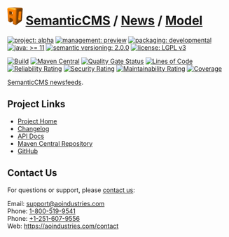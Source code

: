 # [<img src="ao-logo.png" alt="AO Logo" width="35" height="40">](https://github.com/ao-apps) [SemanticCMS](https://github.com/ao-apps/semanticcms) / [News](https://github.com/ao-apps/semanticcms-news) / [Model](https://github.com/ao-apps/semanticcms-news-model)

[![project: alpha](https://semanticcms.com/ao-badges/project-alpha.svg)](https://aoindustries.com/life-cycle#project-alpha)
[![management: preview](https://semanticcms.com/ao-badges/management-preview.svg)](https://aoindustries.com/life-cycle#management-preview)
[![packaging: developmental](https://semanticcms.com/ao-badges/packaging-developmental.svg)](https://aoindustries.com/life-cycle#packaging-developmental)  
[![java: &gt;= 11](https://semanticcms.com/ao-badges/java-11.svg)](https://docs.oracle.com/en/java/javase/11/docs/api/)
[![semantic versioning: 2.0.0](https://semanticcms.com/ao-badges/semver-2.0.0.svg)](http://semver.org/spec/v2.0.0.html)
[![license: LGPL v3](https://semanticcms.com/ao-badges/license-lgpl-3.0.svg)](https://www.gnu.org/licenses/lgpl-3.0)

[![Build](https://github.com/ao-apps/semanticcms-news-model/workflows/Build/badge.svg?branch=master)](https://github.com/ao-apps/semanticcms-news-model/actions?query=workflow%3ABuild)
[![Maven Central](https://maven-badges.herokuapp.com/maven-central/com.semanticcms/semanticcms-news-model/badge.svg)](https://maven-badges.herokuapp.com/maven-central/com.semanticcms/semanticcms-news-model)
[![Quality Gate Status](https://sonarcloud.io/api/project_badges/measure?branch=master&project=com.semanticcms%3Asemanticcms-news-model&metric=alert_status)](https://sonarcloud.io/dashboard?branch=master&id=com.semanticcms%3Asemanticcms-news-model)
[![Lines of Code](https://sonarcloud.io/api/project_badges/measure?branch=master&project=com.semanticcms%3Asemanticcms-news-model&metric=ncloc)](https://sonarcloud.io/component_measures?branch=master&id=com.semanticcms%3Asemanticcms-news-model&metric=ncloc)  
[![Reliability Rating](https://sonarcloud.io/api/project_badges/measure?branch=master&project=com.semanticcms%3Asemanticcms-news-model&metric=reliability_rating)](https://sonarcloud.io/component_measures?branch=master&id=com.semanticcms%3Asemanticcms-news-model&metric=Reliability)
[![Security Rating](https://sonarcloud.io/api/project_badges/measure?branch=master&project=com.semanticcms%3Asemanticcms-news-model&metric=security_rating)](https://sonarcloud.io/component_measures?branch=master&id=com.semanticcms%3Asemanticcms-news-model&metric=Security)
[![Maintainability Rating](https://sonarcloud.io/api/project_badges/measure?branch=master&project=com.semanticcms%3Asemanticcms-news-model&metric=sqale_rating)](https://sonarcloud.io/component_measures?branch=master&id=com.semanticcms%3Asemanticcms-news-model&metric=Maintainability)
[![Coverage](https://sonarcloud.io/api/project_badges/measure?branch=master&project=com.semanticcms%3Asemanticcms-news-model&metric=coverage)](https://sonarcloud.io/component_measures?branch=master&id=com.semanticcms%3Asemanticcms-news-model&metric=Coverage)

[SemanticCMS newsfeeds](https://github.com/ao-apps/semanticcms-news).

## Project Links
* [Project Home](https://semanticcms.com/news/model/)
* [Changelog](https://semanticcms.com/news/model/changelog)
* [API Docs](https://semanticcms.com/news/model/apidocs/)
* [Maven Central Repository](https://search.maven.org/artifact/com.semanticcms/semanticcms-news-model)
* [GitHub](https://github.com/ao-apps/semanticcms-news-model)

## Contact Us
For questions or support, please [contact us](https://aoindustries.com/contact):

Email: [support@aoindustries.com](mailto:support@aoindustries.com)  
Phone: [1-800-519-9541](tel:1-800-519-9541)  
Phone: [+1-251-607-9556](tel:+1-251-607-9556)  
Web: https://aoindustries.com/contact
